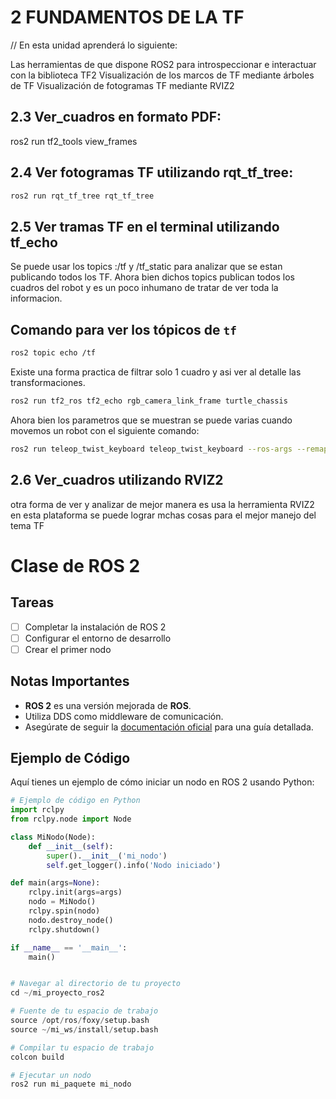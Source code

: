 


# 2 FUNDAMENTOS DE LA TF
// En esta unidad aprenderá lo siguiente:

Las herramientas de que dispone ROS2 para introspeccionar e interactuar con la biblioteca TF2
Visualización de los marcos de TF mediante árboles de TF
Visualización de fotogramas TF mediante RVIZ2

## 2.3 Ver_cuadros en formato PDF:
ros2 run tf2_tools view_frames

## 2.4 Ver fotogramas TF utilizando rqt_tf_tree:
```sh
ros2 run rqt_tf_tree rqt_tf_tree
``` 
## 2.5 Ver tramas TF en el terminal utilizando tf_echo
Se puede usar los topics :/tf  y /tf_static  para analizar que se estan publicando todos los TF.
Ahora bien dichos topics publican todos los cuadros del robot y es un poco inhumano de tratar de ver toda la informacion.

## Comando para ver los tópicos de `tf`
```sh
ros2 topic echo /tf
  ``` 

Existe una forma practica de filtrar solo 1 cuadro y asi ver al detalle las transformaciones.

```sh
ros2 run tf2_ros tf2_echo rgb_camera_link_frame turtle_chassis
```   
Ahora bien  los parametros que se muestran se puede varias  cuando movemos un robot  con el siguiente comando:

```sh
ros2 run teleop_twist_keyboard teleop_twist_keyboard --ros-args --remap cmd_vel:=/turtle_cmd_vel
``` 
## 2.6 Ver_cuadros utilizando RVIZ2
otra forma de ver y analizar de mejor manera es usa la herramienta RVIZ2
en esta plataforma se puede  lograr mchas cosas para el mejor manejo del tema TF






# Clase de ROS 2

## Tareas

- [ ] Completar la instalación de ROS 2
- [ ] Configurar el entorno de desarrollo
- [ ] Crear el primer nodo

## Notas Importantes

- **ROS 2** es una versión mejorada de **ROS**.
- Utiliza DDS como middleware de comunicación.
- Asegúrate de seguir la [documentación oficial](https://docs.ros.org/en/foxy/index.html) para una guía detallada.

## Ejemplo de Código

Aquí tienes un ejemplo de cómo iniciar un nodo en ROS 2 usando Python:

```python
# Ejemplo de código en Python
import rclpy
from rclpy.node import Node

class MiNodo(Node):
    def __init__(self):
        super().__init__('mi_nodo')
        self.get_logger().info('Nodo iniciado')

def main(args=None):
    rclpy.init(args=args)
    nodo = MiNodo()
    rclpy.spin(nodo)
    nodo.destroy_node()
    rclpy.shutdown()

if __name__ == '__main__':
    main()


# Navegar al directorio de tu proyecto
cd ~/mi_proyecto_ros2

# Fuente de tu espacio de trabajo
source /opt/ros/foxy/setup.bash
source ~/mi_ws/install/setup.bash

# Compilar tu espacio de trabajo
colcon build

# Ejecutar un nodo
ros2 run mi_paquete mi_nodo


